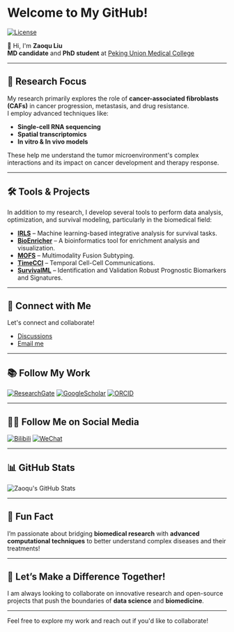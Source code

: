 # Welcome to My GitHub!

<!-- badges: start -->
[![License](https://img.shields.io/badge/License-GPL3-red)](https://github.com/Zaoqu-Liu/Zaoqu-Liu?tab=GPL-3.0-1-ov-file)
<!-- badges: end -->

👋 Hi, I'm **Zaoqu Liu**  
**MD candidate** and **PhD student** at [Peking Union Medical College](http://www.cams.ac.cn/)

---

## 🔬 Research Focus
My research primarily explores the role of **cancer-associated fibroblasts (CAFs)** in cancer progression, metastasis, and drug resistance.  
I employ advanced techniques like:
- **Single-cell RNA sequencing**
- **Spatial transcriptomics**
- **In vitro & In vivo models**  

These help me understand the tumor microenvironment's complex interactions and its impact on cancer development and therapy response.

---

## 🛠️ Tools & Projects

In addition to my research, I develop several tools to perform data analysis, optimization, and survival modeling, particularly in the biomedical field:

- [**IRLS**](https://github.com/Zaoqu-Liu/IRLS) – Machine learning-based integrative analysis for survival tasks.
- [**BioEnricher**](https://github.com/Zaoqu-Liu/BioEnricher) – A bioinformatics tool for enrichment analysis and visualization.
- [**MOFS**](https://github.com/Zaoqu-Liu/MOFS) – Multimodality Fusion Subtyping.
- [**TimeCCI**](https://github.com/Zaoqu-Liu/TimeCCI) – Temporal Cell-Cell Communications.
- [**SurvivalML**](https://github.com/Zaoqu-Liu/SurvivalML) – Identification and Validation Robust Prognostic Biomarkers and Signatures.

---

## 💬 Connect with Me

Let's connect and collaborate!  
- [Discussions](https://github.com/Zaoqu-Liu/Zaoqu-Liu/issues)  
- [Email me](mailto:liuzaoqu@163.com)

---

## 📚 Follow My Work

[![ResearchGate](https://img.shields.io/badge/ResearchGate-2a9d8f)](https://www.researchgate.net/profile/Zaoqu-Liu/research)
[![GoogleScholar](https://img.shields.io/badge/GoogleScholar-4d90fe)](https://scholar.google.com/citations?user=cuGDrMsAAAAJ&hl=zh-CN)
[![ORCID](https://img.shields.io/badge/ORCID-green)](https://orcid.org/0000-0002-0452-742X)

---

## 🧑‍💻 Follow Me on Social Media

[![Bilibili](https://img.shields.io/badge/Bilibili-fb7299)](https://space.bilibili.com/375135306?spm_id_from=333.1007.0.0) [![WeChat](https://img.shields.io/badge/WeChat-127475)](https://github.com/Zaoqu-Liu/Zaoqu-Liu/issues/1)

---

## 📊 GitHub Stats

![Zaoqu's GitHub Stats](https://github-readme-stats.vercel.app/api?username=Zaoqu-Liu&show_icons=true&count_private=true&hide=prs&theme=radical)

---

## 🚀 Fun Fact
I’m passionate about bridging **biomedical research** with **advanced computational techniques** to better understand complex diseases and their treatments!

---

## 📍 Let’s Make a Difference Together!

I am always looking to collaborate on innovative research and open-source projects that push the boundaries of **data science** and **biomedicine**.

---

Feel free to explore my work and reach out if you'd like to collaborate!
